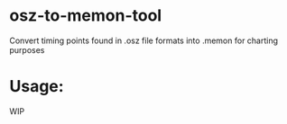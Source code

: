 # osz-to-memon-tool
Convert timing points found in .osz file formats into .memon for charting purposes

# Usage:
WIP
